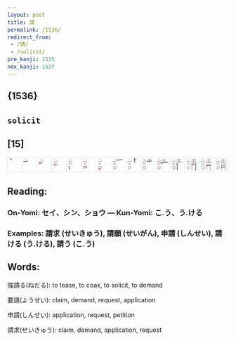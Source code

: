 ```yaml
---
layout: post
title: 請
permalink: /1536/
redirect_from:
 - /請/
 - /solicit/
pre_kanji: 1535
nex_kanji: 1537
---
```


## {1536}

## `solicit`

## [15]

<div class="stroke"><img src="../images/E8AB8B.png" /></div>

## Reading:

### On-Yomi: セイ、シン、ショウ &mdash; Kun-Yomi: こ.う、う.ける

### Examples: 請求 (せいきゅう), 請願 (せいがん), 申請 (しんせい), 請ける (う.ける), 請う (こ.う)

## Words:

強請る(ねだる): to tease, to coax, to solicit, to demand

要請(ようせい): claim, demand, request, application

申請(しんせい): application, request, petition

請求(せいきゅう): claim, demand, application, request
